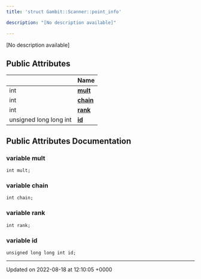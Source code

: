 ```yaml
---
title: 'struct Gambit::Scanner::point_info'

description: "[No description available]"

---
```









[No description available]

## Public Attributes

|                | Name           |
| -------------- | -------------- |
| int | **[mult](/documentation/code/gambit_2-2/classes/structgambit_1_1scanner_1_1point__info/#variable-mult)**  |
| int | **[chain](/documentation/code/gambit_2-2/classes/structgambit_1_1scanner_1_1point__info/#variable-chain)**  |
| int | **[rank](/documentation/code/gambit_2-2/classes/structgambit_1_1scanner_1_1point__info/#variable-rank)**  |
| unsigned long long int | **[id](/documentation/code/gambit_2-2/classes/structgambit_1_1scanner_1_1point__info/#variable-id)**  |

## Public Attributes Documentation

### variable mult

```
int mult;
```


### variable chain

```
int chain;
```


### variable rank

```
int rank;
```


### variable id

```
unsigned long long int id;
```


-------------------------------

Updated on 2022-08-18 at 12:10:05 +0000